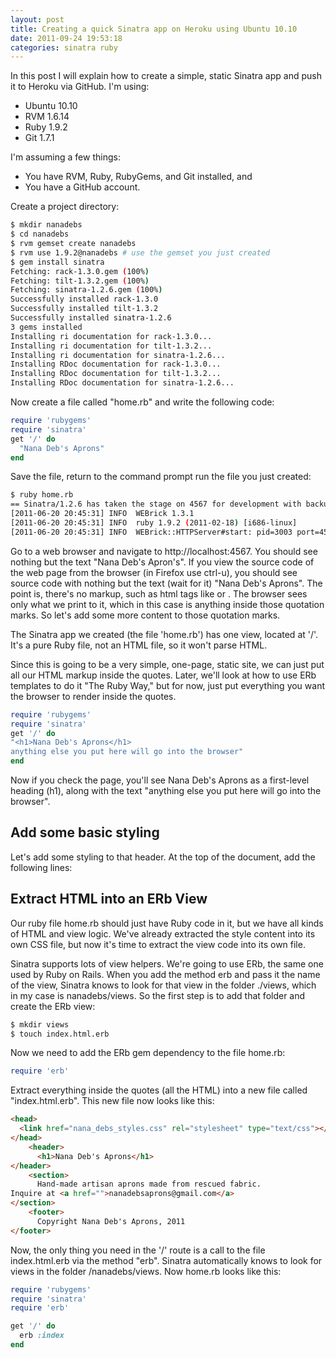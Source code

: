 ```yaml
---
layout: post
title: Creating a quick Sinatra app on Heroku using Ubuntu 10.10
date: 2011-09-24 19:53:18
categories: sinatra ruby
---
```


In this post I will explain how to create a simple, static Sinatra app and push it to Heroku via GitHub. I'm using:

* Ubuntu 10.10
* RVM 1.6.14
* Ruby 1.9.2
* Git 1.7.1

I'm assuming a few things:

* You have RVM, Ruby, RubyGems, and Git installed, and
* You have a GitHub account.

Create a project directory:

```bash
$ mkdir nanadebs
$ cd nanadebs
$ rvm gemset create nanadebs
$ rvm use 1.9.2@nanadebs # use the gemset you just created
$ gem install sinatra
Fetching: rack-1.3.0.gem (100%)
Fetching: tilt-1.3.2.gem (100%)
Fetching: sinatra-1.2.6.gem (100%)
Successfully installed rack-1.3.0
Successfully installed tilt-1.3.2
Successfully installed sinatra-1.2.6
3 gems installed
Installing ri documentation for rack-1.3.0...
Installing ri documentation for tilt-1.3.2...
Installing ri documentation for sinatra-1.2.6...
Installing RDoc documentation for rack-1.3.0...
Installing RDoc documentation for tilt-1.3.2...
Installing RDoc documentation for sinatra-1.2.6...
```

Now create a file called "home.rb" and write the following code:

```ruby 
require 'rubygems'
require 'sinatra'
get '/' do
  "Nana Deb's Aprons"
end
```

Save the file, return to the command prompt run the file you just created:

```bash
$ ruby home.rb
== Sinatra/1.2.6 has taken the stage on 4567 for development with backup from WEBrick
[2011-06-20 20:45:31] INFO  WEBrick 1.3.1
[2011-06-20 20:45:31] INFO  ruby 1.9.2 (2011-02-18) [i686-linux]
[2011-06-20 20:45:31] INFO  WEBrick::HTTPServer#start: pid=3003 port=4567
```

Go to a web browser and navigate to http://localhost:4567. You should see nothing but the 
text "Nana Deb's Apron's". If you view the source code of the web page from the browser 
(in Firefox use ctrl-u), you should see source code with nothing but the text (wait for it) 
"Nana Deb's Aprons". The point is, there's no markup, such as html tags like <body> or <doctype>. 
The browser sees only what we print to it, which in this case is anything inside those 
quotation marks. So let's add some more content to those quotation marks.

The Sinatra app we created (the file 'home.rb') has one view, located at '/'.
It's a pure Ruby file, not an HTML file, so it won't parse HTML.

Since this is going to be a very simple, one-page, static site, we can just put all our HTML 
markup inside the quotes. Later, we'll look at how to use ERb templates to do it "The Ruby Way," 
but for now, just put everything you want the browser to render inside the quotes.

```ruby
require 'rubygems'
require 'sinatra'
get '/' do
"<h1>Nana Deb's Aprons</h1>
anything else you put here will go into the browser"
end
```

Now if you check the page, you'll see Nana Deb's Aprons as a first-level heading (h1), 
along with the text "anything else you put here will go into the browser".

Add some basic styling
------------------

Let's add some styling to that header. At the top of the document, add the following lines:

Extract HTML into an ERb View
-------------------

Our ruby file home.rb should just have Ruby code in it, but we have all kinds of 
HTML and view logic. We've already extracted the style content into its own CSS file, but 
now it's time to extract the view code into its own file.

Sinatra supports lots of view helpers. We're going to use ERb, the same one used by Ruby on Rails.
When you add the method erb and pass it the name of the view, Sinatra knows to look for that 
view in the folder ./views, which in my case is nanadebs/views. 
So the first step is to add that folder and create the ERb view:

```bash
$ mkdir views
$ touch index.html.erb
```
Now we need to add the ERb gem dependency to the file home.rb:

```ruby
require 'erb'
```

Extract everything inside the quotes (all the HTML) into a new file called "index.html.erb".
This new file now looks like this:

```html
<head>
  <link href="nana_debs_styles.css" rel="stylesheet" type="text/css"></link>
</head>
    <header>
      <h1>Nana Deb's Aprons</h1>
</header>
    <section>
      Hand-made artisan aprons made from rescued fabric.
Inquire at <a href="">nanadebsaprons@gmail.com</a>
</section>
    <footer>
      Copyright Nana Deb's Aprons, 2011
</footer>
```

Now, the only thing you need in the '/' route is a call to the file index.html.erb 
via the method "erb". Sinatra automatically knows to look for views in the 
folder /nanadebs/views. Now home.rb looks like this:

```ruby
require 'rubygems' 
require 'sinatra'
require 'erb'

get '/' do
  erb :index
end
```
